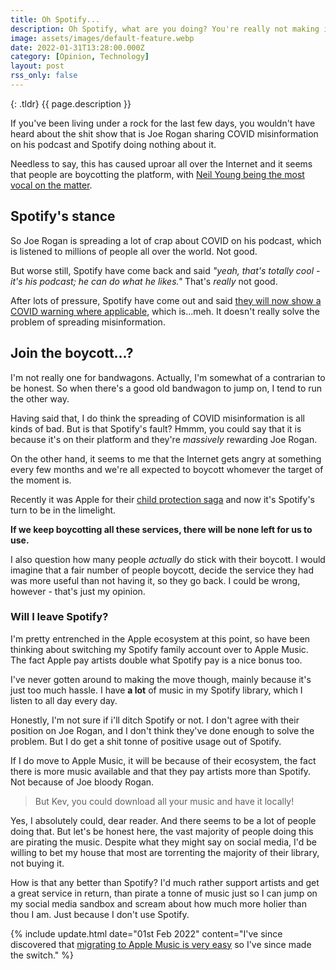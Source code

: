 ```yaml
---
title: Oh Spotify...
description: Oh Spotify, what are you doing? You're really not making it easy for me to love you.
image: assets/images/default-feature.webp
date: 2022-01-31T13:28:00.000Z
category: [Opinion, Technology]
layout: post
rss_only: false
---
```

{: .tldr}
{{ page.description }}

If you've been living under a rock for the last few days, you wouldn't have heard about the shit show that is Joe Rogan sharing COVID misinformation on his podcast and Spotify doing nothing about it.

Needless to say, this has caused uproar all over the Internet and it seems that people are boycotting the platform, with [Neil Young being the most vocal on the matter](https://www.theverge.com/2022/1/28/22906722/neil-young-spotify-sound-quality-amazon-apple-music).

## Spotify's stance
So Joe Rogan is spreading a lot of crap about COVID on his podcast, which is listened to millions of people all over the world. Not good.

But worse still, Spotify have come back and said *"yeah, that's totally cool - it's his podcast; he can do what he likes."* That's *really* not good.

After lots of pressure, Spotify have come out and said [they will now show a COVID warning where applicable](https://www.theverge.com/2022/1/30/22909432/spotify-covid-19-moderation-joe-rogan-vaccine-misinformation), which is...meh. It doesn't really solve the problem of spreading misinformation.

## Join the boycott...?
I'm not really one for bandwagons. Actually, I'm somewhat of a contrarian to be honest. So when there's a good old bandwagon to jump on, I tend to run the other way.

Having said that, I do think the spreading of COVID misinformation is all kinds of bad. But is that Spotify's fault? Hmmm, you could say that it is because it's on their platform and they're *massively* rewarding Joe Rogan.

On the other hand, it seems to me that the Internet gets angry at something every few months and we're all expected to boycott whomever the target of the moment is.

Recently it was Apple for their [child protection saga](https://www.bbc.co.uk/news/technology-58145943) and now it's Spotify's turn to be in the limelight.

**If we keep boycotting all these services, there will be none left for us to use.**

I also question how many people *actually* do stick with their boycott. I would imagine that a fair number of people boycott, decide the service they had was more useful than not having it, so they go back. I could be wrong, however - that's just my opinion.

### Will I leave Spotify?
I'm pretty entrenched in the Apple ecosystem at this point, so have been thinking about switching my Spotify family account over to Apple Music. The fact Apple pay artists double what Spotify pay is a nice bonus too.

I've never gotten around to making the move though, mainly because it's just too much hassle. I have **a lot** of music in my Spotify library, which I listen to all day every day.

Honestly, I'm not sure if i'll ditch Spotify or not. I don't agree with their position on Joe Rogan, and I don't think they've done enough to solve the problem. But I do get a shit tonne of positive usage out of Spotify.

If I do move to Apple Music, it will be because of their ecosystem, the fact there is more music available and that they pay artists more than Spotify. Not because of Joe bloody Rogan.

> But Kev, you could download all your music and have it locally!

Yes, I absolutely could, dear reader. And there seems to be a lot of people doing that. But let's be honest here, the vast majority of people doing this are pirating the music. Despite what they might say on social media, I'd be willing to bet my house that most are torrenting the majority of their library, not buying it.

How is that any better than Spotify? I'd much rather support artists and get a great service in return, than pirate a tonne of music just so I can jump on my social media sandbox and scream about how much more holier than thou I am. Just because I don't use Spotify.

{% include update.html date="01st Feb 2022" content="I've since discovered that <a target='blank' href='https://www.tunemymusic.com/'>migrating to Apple Music is very easy</a> so I've since made the switch." %}
